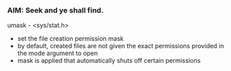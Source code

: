 ### AIM: Seek and ye shall find.

umask - <sys/stat.h>  
+ set the file creation permission mask
+ by default, created files are not given the exact permissions provided in the mode argument to open
+ mask is applied that automatically shuts off certain permissions
